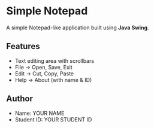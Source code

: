 # Simple Notepad

A simple Notepad-like application built using **Java Swing**.

## Features
- Text editing area with scrollbars
- File → Open, Save, Exit
- Edit → Cut, Copy, Paste
- Help → About (with name & ID)

## Author
- Name: YOUR NAME
- Student ID: YOUR STUDENT ID

